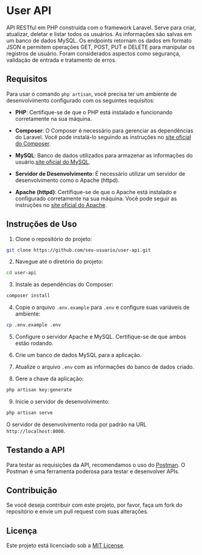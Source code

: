 # User API

API RESTful em PHP construída com o framework Laravel. Serve para criar, atualizar, deletar e listar todos os usuários. As informações são salvas em um banco de dados MySQL.
Os endpoints retornam os dados em formato JSON e permitem operações GET, POST, PUT e DELETE para manipular os registros de usuário.
Foram considerados aspectos como segurança, validação de entrada e tratamento de erros.

## Requisitos

Para usar o comando `php artisan`, você precisa ter um ambiente de desenvolvimento configurado com os seguintes requisitos:

- **PHP**: Certifique-se de que o PHP está instalado e funcionando corretamente na sua máquina.
- **Composer**: O Composer é necessário para gerenciar as dependências do Laravel. Você pode instalá-lo seguindo as instruções no [site oficial do Composer](https://getcomposer.org/).
- **MySQL**: Banco de dados utilizados para armazenar as informações do usuário.[site oficial do MySQL](https://www.mysql.com/).

- **Servidor de Desenvolvimento**:
É necessário utilizar um servidor de desenvolvimento como o Apache (httpd).
- **Apache (httpd)**: Certifique-se de que o Apache está instalado e configurado corretamente na sua máquina. Você pode seguir as instruções no [site oficial do Apache](https://httpd.apache.org/).

## Instruções de Uso

1. Clone o repositório do projeto:
  ```bash
  git clone https://github.com/seu-usuario/user-api.git
  ```

2. Navegue até o diretório do projeto:
  ```bash
  cd user-api
  ```

3. Instale as dependências do Composer:
  ```bash
  composer install
  ```

4. Copie o arquivo `.env.example` para `.env` e configure suas variáveis de ambiente:
  ```bash
  cp .env.example .env
  ```

5. Configure o servidor Apache e MySQL. Certifique-se de que ambos estão rodando.

6. Crie um banco de dados MySQL para a aplicação.

7. Atualize o arquivo `.env` com as informações do banco de dados criado.

8. Gere a chave da aplicação:
  ```bash
  php artisan key:generate
  ```

9. Inicie o servidor de desenvolvimento:
  ```bash
  php artisan serve
  ```

O servidor de desenvolvimento roda por padrão na URL `http://localhost:8000`.

## Testando a API

Para testar as requisições da API, recomendamos o uso do [Postman](https://www.postman.com/). O Postman é uma ferramenta poderosa para testar e desenvolver APIs.

## Contribuição

Se você deseja contribuir com este projeto, por favor, faça um fork do repositório e envie um pull request com suas alterações.

## Licença

Este projeto está licenciado sob a [MIT License](LICENSE).